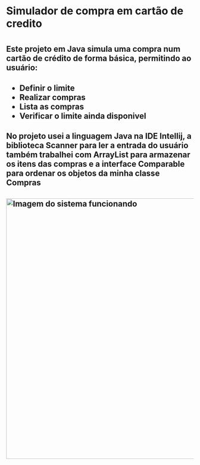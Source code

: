 <h1>Simulador de compra em cartão de credito<h1>

<h2>Este projeto em Java simula uma compra num cartão de crédito de forma básica, permitindo ao usuário:<h2>

+ Definir o limite
+ Realizar compras
+ Lista as compras
+ Verificar o limite ainda disponivel

<h2>No projeto usei a linguagem Java na IDE Intellij, a biblioteca Scanner para ler a entrada do usuário também trabalhei com ArrayList para armazenar os itens das compras e a interface Comparable para ordenar os objetos da minha classe Compras<h2>

 <img src="https://github.com/user-attachments/assets/b9f79043-319a-49aa-8977-d585a23ab7a0" alt="Imagem do sistema funcionando" width="700" heihth="500">
  
